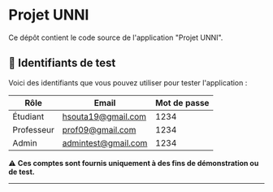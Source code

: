 # Projet UNNI

Ce dépôt contient le code source de l'application "Projet UNNI".

## 🔐 Identifiants de test

Voici des identifiants que vous pouvez utiliser pour tester l'application :

| Rôle      | Email                  | Mot de passe |
|-----------|------------------------|--------------|
| Étudiant  | hsouta19@gmail.com     | 1234         |
| Professeur| prof09@gmail.com       | 1234         |
| Admin     | admintest@gmail.com    | 1234         |

⚠️ **Ces comptes sont fournis uniquement à des fins de démonstration ou de test.**

---


